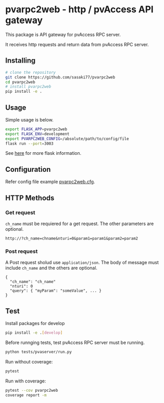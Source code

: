 # pvarpc2web - http / pvAccess API gateway

This package is API gateway for pvAccess RPC server.

It receives http requests and return data from pvAccess RPC server.

## Installing

```bash
# clone the repository
git clone https://github.com/sasaki77/pvarpc2web
cd pvarpc2web
# install pvarpc2web
pip install -e .
```

## Usage

Simple usage is below.
```bash
export FLASK_APP=pvarpc2web
export FLASK_ENV=development
export PVARPC2WEB_CONFIG=/absolute/path/to/config/file
flask run --port=3003
```

See [here](http://flask.pocoo.org/) for more flask information.

## Configuration

Refer config file example [pvarpc2web.cfg](https://github.com/sasaki77/pvarpc2web/blob/master/pvarpc2web.cfg).

## HTTP Methods
### Get request

`ch_name` must be requiered for a get request.
The other parameters are optional.

```
http://?ch_name=chname&nturi=0&param1=param1&param2=param2
```

### Post request
A Post request sholud use `application/json`.
The body of message must include `ch_name` and the others are optional.

```
{
  "ch_name": "ch_name"
  "nturi": 0
  "query": { "myParam": "someValue", ... }
}
```


## Test

Install packages for develop
```bash
pip install -e .[develop]
```

Before runnging tests, test pvAccess RPC server must be running.

```bash
python tests/pvaserver/run.py
```

Run without coverage:
```bash
pytest
```

Run with coverage:
```bash
pytest --cov pvarpc2web
coverage report -m
```

